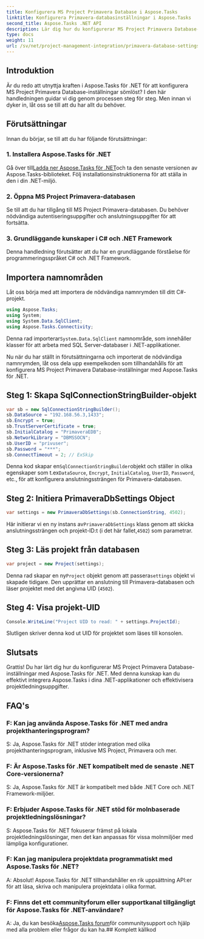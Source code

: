 ```yaml
---
title: Konfigurera MS Project Primavera Database i Aspose.Tasks
linktitle: Konfigurera Primavera-databasinställningar i Aspose.Tasks
second_title: Aspose.Tasks .NET API
description: Lär dig hur du konfigurerar MS Project Primavera Database-inställningar i Aspose.Tasks för .NET utan ansträngning. Effektivisera dina projektledningsuppgifter.
type: docs
weight: 11
url: /sv/net/project-management-integration/primavera-database-settings/
---
```

## Introduktion
Är du redo att utnyttja kraften i Aspose.Tasks för .NET för att konfigurera MS Project Primavera Database-inställningar sömlöst? I den här handledningen guidar vi dig genom processen steg för steg. Men innan vi dyker in, låt oss se till att du har allt du behöver.
## Förutsättningar
Innan du börjar, se till att du har följande förutsättningar:
### 1. Installera Aspose.Tasks för .NET
 Gå över till[Ladda ner Aspose.Tasks för .NET](https://releases.aspose.com/tasks/net/)och ta den senaste versionen av Aspose.Tasks-biblioteket. Följ installationsinstruktionerna för att ställa in den i din .NET-miljö.
### 2. Öppna MS Project Primavera-databasen
Se till att du har tillgång till MS Project Primavera-databasen. Du behöver nödvändiga autentiseringsuppgifter och anslutningsuppgifter för att fortsätta.
### 3. Grundläggande kunskaper i C# och .NET Framework
Denna handledning förutsätter att du har en grundläggande förståelse för programmeringsspråket C# och .NET Framework.

## Importera namnområden
Låt oss börja med att importera de nödvändiga namnrymden till ditt C#-projekt.

```csharp
using Aspose.Tasks;
using System;
using System.Data.SqlClient;
using Aspose.Tasks.Connectivity;

```
 Denna rad importerar`System.Data.SqlClient` namnområde, som innehåller klasser för att arbeta med SQL Server-databaser i .NET-applikationer.

Nu när du har ställt in förutsättningarna och importerat de nödvändiga namnrymden, låt oss dela upp exempelkoden som tillhandahålls för att konfigurera MS Project Primavera Database-inställningar med Aspose.Tasks för .NET.
## Steg 1: Skapa SqlConnectionStringBuilder-objekt
```csharp
var sb = new SqlConnectionStringBuilder();
sb.DataSource = "192.168.56.3,1433";
sb.Encrypt = true;
sb.TrustServerCertificate = true;
sb.InitialCatalog = "PrimaveraEDB";
sb.NetworkLibrary = "DBMSSOCN";
sb.UserID = "privuser";
sb.Password = "***";
sb.ConnectTimeout = 2; // ExSkip
```
 Denna kod skapar en`SqlConnectionStringBuilder`objekt och ställer in olika egenskaper som t.ex`DataSource`, `Encrypt`, `InitialCatalog`, `UserID`, `Password`, etc., för att konfigurera anslutningssträngen för Primavera-databasen.
## Steg 2: Initiera PrimaveraDbSettings Object
```csharp
var settings = new PrimaveraDbSettings(sb.ConnectionString, 4502);
```
 Här initierar vi en ny instans av`PrimaveraDbSettings` klass genom att skicka anslutningssträngen och projekt-ID:t (i det här fallet,`4502`) som parametrar.
## Steg 3: Läs projekt från databasen
```csharp
var project = new Project(settings);
```
 Denna rad skapar en ny`Project` objekt genom att passera`settings` objekt vi skapade tidigare. Den upprättar en anslutning till Primavera-databasen och läser projektet med det angivna UID (`4502`).
## Steg 4: Visa projekt-UID
```csharp
Console.WriteLine("Project UID to read: " + settings.ProjectId);
```
Slutligen skriver denna kod ut UID för projektet som läses till konsolen.

## Slutsats
Grattis! Du har lärt dig hur du konfigurerar MS Project Primavera Database-inställningar med Aspose.Tasks för .NET. Med denna kunskap kan du effektivt integrera Aspose.Tasks i dina .NET-applikationer och effektivisera projektledningsuppgifter.
## FAQ's
### F: Kan jag använda Aspose.Tasks för .NET med andra projekthanteringsprogram?
S: Ja, Aspose.Tasks för .NET stöder integration med olika projekthanteringsprogram, inklusive MS Project, Primavera och mer.
### F: Är Aspose.Tasks för .NET kompatibelt med de senaste .NET Core-versionerna?
S: Ja, Aspose.Tasks för .NET är kompatibelt med både .NET Core och .NET Framework-miljöer.
### F: Erbjuder Aspose.Tasks för .NET stöd för molnbaserade projektledningslösningar?
S: Aspose.Tasks för .NET fokuserar främst på lokala projektledningslösningar, men det kan anpassas för vissa molnmiljöer med lämpliga konfigurationer.
### F: Kan jag manipulera projektdata programmatiskt med Aspose.Tasks för .NET?
A: Absolut! Aspose.Tasks för .NET tillhandahåller en rik uppsättning API:er för att läsa, skriva och manipulera projektdata i olika format.
### F: Finns det ett communityforum eller supportkanal tillgängligt för Aspose.Tasks för .NET-användare?
 A: Ja, du kan besöka[Aspose.Tasks forum](https://forum.aspose.com/c/tasks/15)för communitysupport och hjälp med alla problem eller frågor du kan ha.## Komplett källkod
